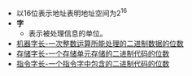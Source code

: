 
- 以16位表示地址表明地址空间为$2^{16}$
- **字**
	- 表示被处理信息的单位。
- [机器字长-一次整数运算所能处理的二进制数据的位数](机器字长-一次整数运算所能处理的二进制数据的位数.md)
- [存储字长-一个存储单元存储的二进制代码的位数](存储字长-一个存储单元存储的二进制代码的位数.md)
- [指令字长-一个指令字中包含的二进制代码的位数](指令字长-一个指令字中包含的二进制代码的位数.md)